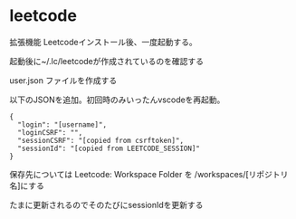 # leetcode

拡張機能 Leetcodeインストール後、一度起動する。

起動後に~/.lc/leetcodeが作成されているのを確認する

user.json ファイルを作成する

以下のJSONを追加。初回時のみいったんvscodeを再起動。

```
{
  "login": "[username]",
  "loginCSRF": "",
  "sessionCSRF": "[copied from csrftoken]",
  "sessionId": "[copied from LEETCODE_SESSION]"
}
```

保存先については
Leetcode: Workspace Folder
を
/workspaces/[リポジトリ名]にする


たまに更新されるのでそのたびにsessionIdを更新する
